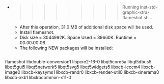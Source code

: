 * >>>>>>>>> Running inst-std-graphic-xtra-flameshot.sh ...
  * After this operation, 31.0 MB of additional disk space will be used.
  * Install flameshot.
  * Disk size = 3044992K. Space Used = 39660K. Runtime = 00:00:00:06.
  * The following NEW packages will be installed:
  ```bash
flameshot libdouble-conversion1 libpcre2-16-0 libqt5core5a libqt5dbus5
libqt5gui5 libqt5network5 libqt5svg5 libqt5widgets5 libxcb-icccm4
libxcb-image0 libxcb-keysyms1 libxcb-randr0 libxcb-render-util0 libxcb-xinerama0
libxcb-xkb1 libxkbcommon-x11-0
  ```
